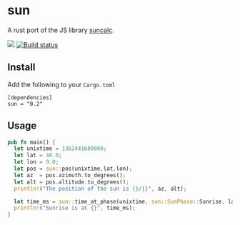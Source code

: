# sun

A rust port of the JS library [suncalc](https://github.com/mourner/suncalc/).

[![](http://meritbadge.herokuapp.com/sun)](https://crates.io/crates/sun)
[![Build status](https://ci.appveyor.com/api/projects/status/0hixb523vvyf20y6?svg=true)](https://ci.appveyor.com/project/flosse/rust-sun)

## Install

Add the following to your `Cargo.toml`

    [dependencies]
    sun = "0.2"

## Usage

```rust
pub fn main() {
  let unixtime = 1362441600000;
  let lat = 48.0;
  let lon = 9.0;
  let pos = sun::pos(unixtime,lat,lon);
  let az  = pos.azimuth.to_degrees();
  let alt = pos.altitude.to_degrees();
  println!("The position of the sun is {}/{}", az, alt);

  let time_ms = sun::time_at_phase(unixtime, sun::SunPhase::Sunrise, lat, lon, 0.0);
  println!("Sunrise is at {}", time_ms);
}
```
